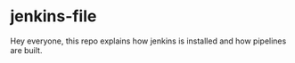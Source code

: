 # jenkins-file

Hey everyone, this repo explains how jenkins is installed and how pipelines are built.
